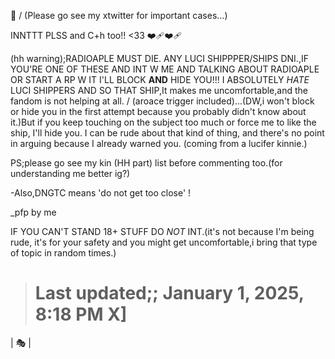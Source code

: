 🎈
\/
(Please go see my xtwitter for important cases...)

INNTTT PLSS and C+h too!! <33 ❤️‍🩹❤️‍🩹

(hh warning);RADIOAPLE MUST DIE. ANY LUCI SHIPPPER/SHIPS DNI.,IF YOU'RE ONE OF THESE AND INT W ME AND TALKING ABOUT RADIOAPLE OR START A RP W IT I'LL BLOCK **AND** HIDE YOU!!! I ABSOLUTELY *HATE* LUCI SHIPPERS AND SO THAT SHIP,It makes me uncomfortable,and the fandom is not helping at all. / (aroace trigger included)...(DW,i won't block or hide you in the first attempt because you probably didn't know about it.)But if you keep touching on the subject too much or force me to like the ship, I'll hide you. I can be rude about that kind of thing, and there's no point in arguing because I already warned you.
(coming from a lucifer kinnie.)

PS;please go see my kin (HH part) list before commenting too.(for understanding me better ig?)

-Also,DNGTC means 'do not get too close' !

_pfp by me

IF YOU CAN'T STAND 18+ STUFF DO *NOT* INT.(it's not because I'm being rude, it's for your safety and you might get uncomfortable,i bring that type of topic in random times.)

># Last updated;; January 1, 2025, 8:18 PM X] 

| 🎭 |
